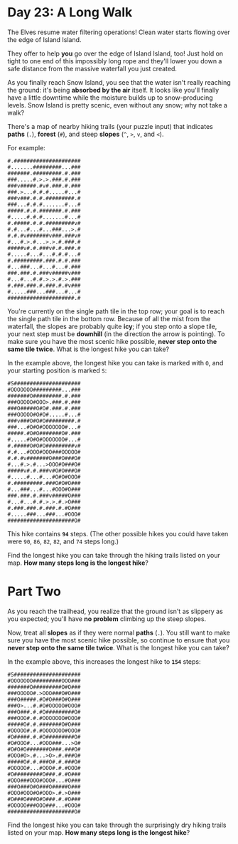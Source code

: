 # Day 23: A Long Walk
The Elves resume water filtering operations! Clean water starts flowing over the edge of Island Island.

They offer to help **you** go over the edge of Island Island, too! Just hold on tight to one end of this impossibly 
long rope and they'll lower you down a safe distance from the massive waterfall you just created.

As you finally reach Snow Island, you see that the water isn't really reaching the ground: it's being **absorbed by the 
air** itself. It looks like you'll finally have a little downtime while the moisture builds up to snow-producing levels. 
Snow Island is pretty scenic, even without any snow; why not take a walk?

There's a map of nearby hiking trails (your puzzle input) that indicates **paths** (`.`), **forest** (`#`), and steep 
**slopes** (`^`, `>`, `v`, and `<`).

For example:
```
#.#####################
#.......#########...###
#######.#########.#.###
###.....#.>.>.###.#.###
###v#####.#v#.###.#.###
###.>...#.#.#.....#...#
###v###.#.#.#########.#
###...#.#.#.......#...#
#####.#.#.#######.#.###
#.....#.#.#.......#...#
#.#####.#.#.#########v#
#.#...#...#...###...>.#
#.#.#v#######v###.###v#
#...#.>.#...>.>.#.###.#
#####v#.#.###v#.#.###.#
#.....#...#...#.#.#...#
#.#########.###.#.#.###
#...###...#...#...#.###
###.###.#.###v#####v###
#...#...#.#.>.>.#.>.###
#.###.###.#.###.#.#v###
#.....###...###...#...#
#####################.#
```
You're currently on the single path tile in the top row; your goal is to reach the single path tile in the bottom row. 
Because of all the mist from the waterfall, the slopes are probably quite **icy**; if you step onto a slope tile, your 
next step must be **downhill** (in the direction the arrow is pointing). To make sure you have the most scenic hike 
possible, **never step onto the same tile twice**. What is the longest hike you can take?

In the example above, the longest hike you can take is marked with `O`, and your starting position is marked `S`:
```
#S#####################
#OOOOOOO#########...###
#######O#########.#.###
###OOOOO#OOO>.###.#.###
###O#####O#O#.###.#.###
###OOOOO#O#O#.....#...#
###v###O#O#O#########.#
###...#O#O#OOOOOOO#...#
#####.#O#O#######O#.###
#.....#O#O#OOOOOOO#...#
#.#####O#O#O#########v#
#.#...#OOO#OOO###OOOOO#
#.#.#v#######O###O###O#
#...#.>.#...>OOO#O###O#
#####v#.#.###v#O#O###O#
#.....#...#...#O#O#OOO#
#.#########.###O#O#O###
#...###...#...#OOO#O###
###.###.#.###v#####O###
#...#...#.#.>.>.#.>O###
#.###.###.#.###.#.#O###
#.....###...###...#OOO#
#####################O#
```
This hike contains **`94`** steps. (The other possible hikes you could have taken were `90`, `86`, `82`, `82`, and `74` 
steps long.)

Find the longest hike you can take through the hiking trails listed on your map. **How many steps long is the longest 
hike**?

# Part Two
As you reach the trailhead, you realize that the ground isn't as slippery as you expected; you'll have **no problem** 
climbing up the steep slopes.

Now, treat all **slopes** as if they were normal **paths** (`.`). You still want to make sure you have the most scenic 
hike possible, so continue to ensure that you **never step onto the same tile twice**. What is the longest hike you can 
take?

In the example above, this increases the longest hike to **`154`** steps:
```
#S#####################
#OOOOOOO#########OOO###
#######O#########O#O###
###OOOOO#.>OOO###O#O###
###O#####.#O#O###O#O###
###O>...#.#O#OOOOO#OOO#
###O###.#.#O#########O#
###OOO#.#.#OOOOOOO#OOO#
#####O#.#.#######O#O###
#OOOOO#.#.#OOOOOOO#OOO#
#O#####.#.#O#########O#
#O#OOO#...#OOO###...>O#
#O#O#O#######O###.###O#
#OOO#O>.#...>O>.#.###O#
#####O#.#.###O#.#.###O#
#OOOOO#...#OOO#.#.#OOO#
#O#########O###.#.#O###
#OOO###OOO#OOO#...#O###
###O###O#O###O#####O###
#OOO#OOO#O#OOO>.#.>O###
#O###O###O#O###.#.#O###
#OOOOO###OOO###...#OOO#
#####################O#
```
Find the longest hike you can take through the surprisingly dry hiking trails listed on your map. **How many steps long 
is the longest hike**?
